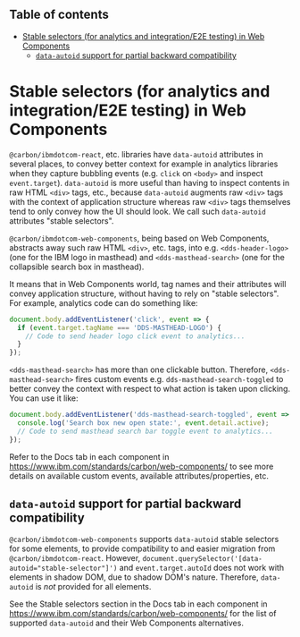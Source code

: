 <!-- START doctoc generated TOC please keep comment here to allow auto update -->
<!-- DON'T EDIT THIS SECTION, INSTEAD RE-RUN doctoc TO UPDATE -->
## Table of contents

- [Stable selectors (for analytics and integration/E2E testing) in Web Components](#stable-selectors-for-analytics-and-integratione2e-testing-in-web-components)
  - [`data-autoid` support for partial backward compatibility](#data-autoid-support-for-partial-backward-compatibility)

<!-- END doctoc generated TOC please keep comment here to allow auto update -->

# Stable selectors (for analytics and integration/E2E testing) in Web Components

`@carbon/ibmdotcom-react`, etc. libraries have `data-autoid` attributes in several places, to convey better context for example in analytics libraries when they capture bubbling events (e.g. `click` on `<body>` and inspect `event.target`). `data-autoid` is more useful than having to inspect contents in raw HTML `<div>` tags, etc., because `data-autoid` augments raw `<div>` tags with the context of application structure whereas raw `<div>` tags themselves tend to only convey how the UI should look. We call such `data-autoid` attributes "stable selectors".

`@carbon/ibmdotcom-web-components`, being based on Web Components, abstracts away such raw HTML `<div>`, etc. tags, into e.g. `<dds-header-logo>` (one for the IBM logo in masthead) and `<dds-masthead-search>` (one for the collapsible search box in masthead).

It means that in Web Components world, tag names and their attributes will convey application structure, without having to rely on "stable selectors". For example, analytics code can do something like:

```javascript
document.body.addEventListener('click', event => {
  if (event.target.tagName === 'DDS-MASTHEAD-LOGO') {
    // Code to send header logo click event to analytics...
  }
});
```

`<dds-masthead-search>` has more than one clickable button. Therefore, `<dds-masthead-search>` fires custom events e.g. `dds-masthead-search-toggled` to better convey the context with respect to what action is taken upon clicking. You can use it like:

```javascript
document.body.addEventListener('dds-masthead-search-toggled', event => {
  console.log('Search box new open state:', event.detail.active);
  // Code to send masthead search bar toggle event to analytics...
});
```

Refer to the Docs tab in each component in https://www.ibm.com/standards/carbon/web-components/ to see more details on available custom events, available attributes/properties, etc.

## `data-autoid` support for partial backward compatibility

`@carbon/ibmdotcom-web-components` supports `data-autoid` stable selectors for some elements, to provide compatibility to and easier migration from `@carbon/ibmdotcom-react`. However, `document.querySelector('[data-autoid="stable-selector"]')` and `event.target.autoId` does not work with elements in shadow DOM, due to shadow DOM's nature. Therefore, `data-autoid` is _not_ provided for all elements.

See the Stable selectors section in the Docs tab in each component in https://www.ibm.com/standards/carbon/web-components/ for the list of supported `data-autoid` and their Web Components alternatives.
